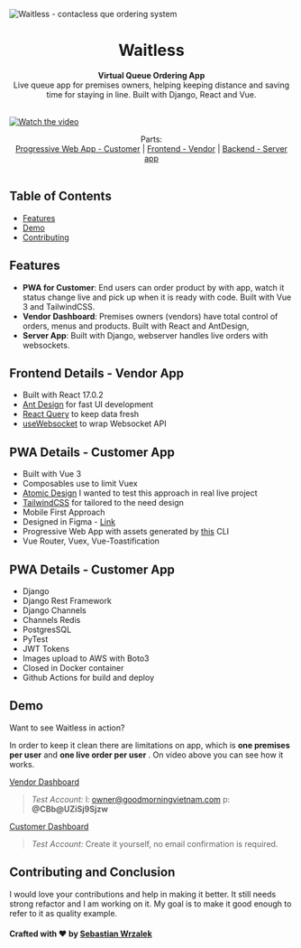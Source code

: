 

![Waitless - contacless que ordering system](https://i.imgur.com/WpdEl3y.jpg)


<div align="center">
  <h1>Waitless</h1>
</div>

<div align="center">
  <strong>Virtual Queue Ordering App</strong>
</div>



<div align="center">
	 Live queue app for premises owners, helping keeping distance and saving time for staying in line. Built with Django, React and Vue.
</div>
<br>

[![Watch the video](https://i.imgur.com/Uy4WqG2.png)](https://streamable.com/bmxaed)
<br>

<div align="center">
Parts: <br>
  <a href="https://github.com/waitless-app/waitless_mobile_pwa">Progressive Web App - Customer</a>
  <span> | </span>
  <a href="https://medium.com/saleor">Frontend - Vendor</a>
  <span> | </span>
    <a href="https://medium.com/saleor">Backend - Server app </a>
</div>

<br>



## Table of Contents

- [Features](#features)
- [Demo](#demo)
- [Contributing](#contributing-and-conclusion)


## Features

- **PWA for Customer**: End users can order product by with app, watch it status change live and pick up when it is ready with code. Built with Vue 3 and TailwindCSS.
- **Vendor Dashboard**: Premises owners (vendors) have total control of orders, menus and products. Built with React and AntDesign,
- **Server App**: Built with Django, webserver handles live orders with websockets. 


## Frontend Details - Vendor App

 - Built with React 17.0.2
 -  [Ant Design](https://ant.design/) for fast UI development
 - [React Query](https://github.com/tannerlinsley/react-query) to keep data fresh
 - [useWebsocket](https://github.com/robtaussig/react-use-websocket) to wrap Websocket API

## PWA Details - Customer App

 - Built with Vue 3
 - Composables use to limit Vuex
 - [Atomic Design](https://bradfrost.com/blog/post/atomic-web-design/) I wanted to test this approach in real live project
 -  [TailwindCSS](https://ant.design/) for tailored to the need design
 -  Mobile First Approach
 - Designed in Figma - [Link](https://www.figma.com/file/dFdC5wSazxjvSw6yL1mM3B/Sample-File?node-id=0%3A2)
 - Progressive Web App with assets generated by [this](https://www.npmjs.com/package/pwa-asset-generator) CLI
 - Vue Router, Vuex, Vue-Toastification

## PWA Details - Customer App

- Django
- Django Rest Framework
- Django Channels
- Channels Redis
- PostgresSQL
- PyTest
- JWT Tokens
- Images upload to AWS with Boto3
- Closed in Docker container
- Github Actions for build and deploy


## Demo

Want to see Waitless in action? 

In order to keep it clean there are limitations on app, which is **one premises per user** and **one live order per user** . On video above you can see how it works.

[Vendor Dashboard](https://waitless-app.netlify.app/)

> *Test Account:*
> l: [owner@goodmorningvietnam.com](owner@goodmorningvietnam.com)
> p: **@CBb@UZiSj9Sjzw**

[Customer Dashboard](https://waitless-pwa.netlify.app/)

> *Test Account:*
> Create it yourself, no email confirmation is required.







## Contributing and Conclusion

I would love your contributions and help in making it better. It still needs strong refactor and I am working on it. My goal is to make it good enough to refer to it as quality example.


#### Crafted with ❤️ by [Sebastian Wrzalek](https//howly.dev)

